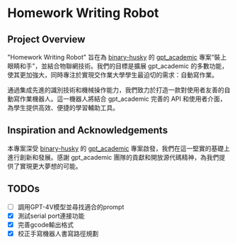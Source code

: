 # Homework Writing Robot

## Project Overview
"Homework Writing Robot" 旨在為 [binary-husky](https://github.com/binary-husky) 的 [gpt_academic](https://github.com/binary-husky/gpt_academic) 專案“裝上眼睛和手”，並結合物聯網技術。我們的目標是擴展 gpt_academic 的多數功能，使其更加強大，同時專注於實現交作業大學學生最迫切的需求：自動寫作業。

通過集成先進的識別技術和機械操作能力，我們致力於打造一款對使用者友善的自動寫作業機器人。這一機器人將結合 gpt_academic 完善的 API 和使用者介面，為學生提供高效、便捷的學習輔助工具。

## Inspiration and Acknowledgements
本專案深受 [binary-husky](https://github.com/binary-husky) 的 [gpt_academic](https://github.com/binary-husky/gpt_academic) 專案啟發，我們在這一堅實的基礎上進行創新和發展。感謝 gpt_academic 團隊的貢獻和開放源代碼精神，為我們提供了實現更大夢想的可能。

## TODOs
- [ ] 調用GPT-4V模型並尋找適合的prompt
- [x] 測試serial port連接功能
- [x] 完善gcode輸出格式
- [x] 校正手寫機器人書寫路徑規劃

